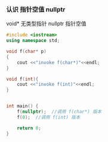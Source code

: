 

### 认识 指针空值 nullptr

void*  无类型指针
nullptr  指针空值

```C++
#include <iostream>
using namespace std;

void f(char* p)
{
    cout <<"invoke f(char*)"<<endl;
}

void f(int){
    cout <<"invoke f(int)"<<endl;
}


int main() {
    f(nullptr);  //调用 f(char*) 版本
    f(0);  //调用 f(int) 版本

    return 0;
}
```



